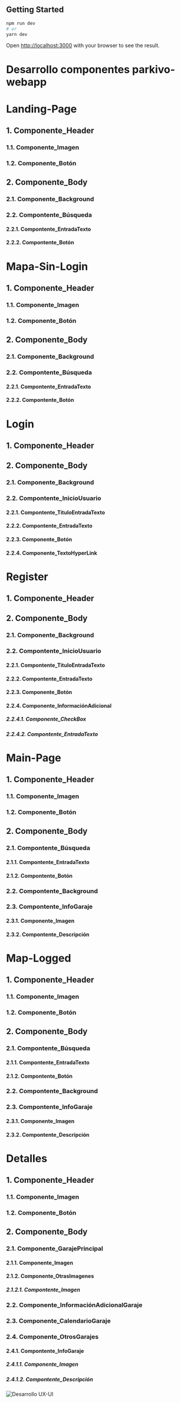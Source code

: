 ## Getting Started

```bash
npm run dev
# or
yarn dev
```

Open [http://localhost:3000](http://localhost:3000) with your browser to see the result.

# Desarrollo componentes parkivo-webapp

# Landing-Page
## 1. Componente_Header
### 1.1. Componente_Imagen
### 1.2. Componente_Botón
## 2. Componente_Body
### 2.1. Componente_Background
### 2.2. Compontente_Búsqueda
#### 2.2.1. Compontente_EntradaTexto
#### 2.2.2. Compontente_Botón

# Mapa-Sin-Login
## 1. Componente_Header
### 1.1. Componente_Imagen
### 1.2. Componente_Botón
## 2. Componente_Body
### 2.1. Componente_Background
### 2.2. Compontente_Búsqueda
#### 2.2.1. Compontente_EntradaTexto
#### 2.2.2. Compontente_Botón

# Login
## 1. Componente_Header
## 2. Componente_Body
### 2.1. Componente_Background
### 2.2. Compontente_InicioUsuario
#### 2.2.1. Compontente_TituloEntradaTexto
#### 2.2.2. Compontente_EntradaTexto
#### 2.2.3. Componente_Botón
#### 2.2.4. Componente_TextoHyperLink

# Register
## 1. Componente_Header
## 2. Componente_Body
### 2.1. Componente_Background
### 2.2. Compontente_InicioUsuario
#### 2.2.1. Compontente_TituloEntradaTexto
#### 2.2.2. Compontente_EntradaTexto
#### 2.2.3. Componente_Botón
#### 2.2.4. Componente_InformaciónAdicional
##### 2.2.4.1. Componente_CheckBox
##### 2.2.4.2. Compontente_EntradaTexto

# Main-Page
## 1. Componente_Header
### 1.1. Componente_Imagen
### 1.2. Componente_Botón
## 2. Componente_Body
### 2.1. Compontente_Búsqueda
#### 2.1.1. Compontente_EntradaTexto
#### 2.1.2. Compontente_Botón
### 2.2. Compontente_Background
### 2.3. Compontente_InfoGaraje
#### 2.3.1. Componente_Imagen
#### 2.3.2. Compontente_Descripción

# Map-Logged
## 1. Componente_Header
### 1.1. Componente_Imagen
### 1.2. Componente_Botón
## 2. Componente_Body
### 2.1. Compontente_Búsqueda
#### 2.1.1. Compontente_EntradaTexto
#### 2.1.2. Compontente_Botón
### 2.2. Compontente_Background
### 2.3. Compontente_InfoGaraje
#### 2.3.1. Componente_Imagen
#### 2.3.2. Compontente_Descripción

# Detalles
## 1. Componente_Header
### 1.1. Componente_Imagen
### 1.2. Componente_Botón
## 2. Componente_Body
### 2.1. Componente_GarajePrincipal
#### 2.1.1. Componente_Imagen
#### 2.1.2. Componente_OtrasImagenes
##### 2.1.2.1. Compontente_Imagen
### 2.2. Componente_InformaciónAdicionalGaraje
### 2.3. Componente_CalendarioGaraje
### 2.4. Componente_OtrosGarajes
#### 2.4.1. Compontente_InfoGaraje
##### 2.4.1.1. Componente_Imagen
##### 2.4.1.2. Compontente_Descripción

![Desarrollo UX-UI](Desarrollo%20UX-UI.drawio.png)
